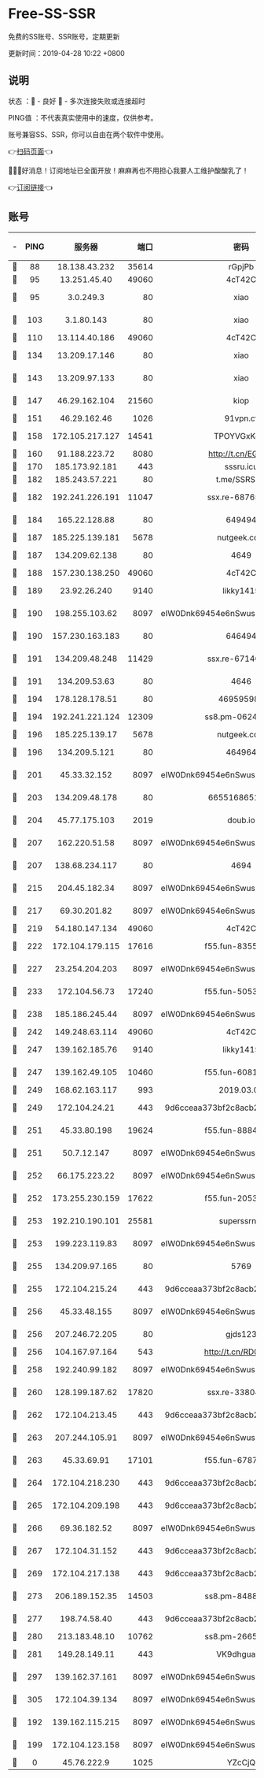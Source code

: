 # Free-SS-SSR

免费的SS账号、SSR账号，定期更新

更新时间：2019-04-28 10:22 +0800

## 说明

状态     ：🙂 - 良好 🙁 - 多次连接失败或连接超时

PING值   ：不代表真实使用中的速度，仅供参考。

账号兼容SS、SSR，你可以自由在两个软件中使用。

👉[扫码页面](https://liesauer.github.io/Free-SS-SSR/)👈

🎉🎉🎉好消息！订阅地址已全面开放！麻麻再也不用担心我要人工维护酸酸乳了！

👉[订阅链接](https://www.liesauer.net/yogurt/subscribe?ACCESS_TOKEN=DAYxR3mMaZAsaqUb)👈

## 账号

|-|PING|服务器|端口|密码|加密方式|区域|
|:----:|:----:|:-----:|-----:|:----:|:----:|:----:|
|🙂|88|18.138.43.232|35614|rGpjPb|rc4-md5|SG|
|🙂|95|13.251.45.40|49060|4cT42C|chacha20|SG|
|🙂|95|3.0.249.3|80|xiao|aes-128-ctr|SG|
|🙂|103|3.1.80.143|80|xiao|aes-128-ctr|SG|
|🙂|110|13.114.40.186|49060|4cT42C|chacha20|JP|
|🙂|134|13.209.17.146|80|xiao|aes-128-ctr|KR|
|🙂|143|13.209.97.133|80|xiao|aes-128-ctr|KR|
|🙂|147|46.29.162.104|21560|kiop|aes-128-ctr|RU|
|🙂|151|46.29.162.46|1026|91vpn.cf|rc4-md5|RU|
|🙂|158|172.105.217.127|14541|TPOYVGxKglpi|aes-256-cfb|JP|
|🙂|160|91.188.223.72|8080|http://t.cn/EGJIyrl|rc4-md5|RU|
|🙂|170|185.173.92.181|443|sssru.icu|rc4-md5|RU|
|🙂|182|185.243.57.221|80|t.me/SSRSUB|rc4-md5|US|
|🙂|182|192.241.226.191|11047|ssx.re-68765345|aes-256-cfb|US|
|🙂|184|165.22.128.88|80|649494|aes-256-cfb|US|
|🙂|187|185.225.139.181|5678|nutgeek.com|rc4-md5|US|
|🙂|187|134.209.62.138|80|4649|aes-256-cfb|US|
|🙂|188|157.230.138.250|49060|4cT42C|chacha20|US|
|🙂|189|23.92.26.240|9140|likky1415|aes-256-cfb|US|
|🙂|190|198.255.103.62|8097|eIW0Dnk69454e6nSwuspv9DmS201tQ0D|aes-256-cfb|US|
|🙂|190|157.230.163.183|80|646494|aes-256-cfb|US|
|🙂|191|134.209.48.248|11429|ssx.re-67140253|aes-256-cfb|US|
|🙂|191|134.209.53.63|80|4646|aes-256-cfb|US|
|🙂|194|178.128.178.51|80|469595985|chacha20|US|
|🙂|194|192.241.221.124|12309|ss8.pm-06243786|aes-256-cfb|US|
|🙂|196|185.225.139.17|5678|nutgeek.com|rc4-md5|US|
|🙂|196|134.209.5.121|80|464964|aes-256-cfb|US|
|🙂|201|45.33.32.152|8097|eIW0Dnk69454e6nSwuspv9DmS201tQ0D|aes-256-cfb|US|
|🙂|203|134.209.48.178|80|6655168651651|aes-256-cfb|US|
|🙂|204|45.77.175.103|2019|doub.io|aes-128-ctr|SG|
|🙂|207|162.220.51.58|8097|eIW0Dnk69454e6nSwuspv9DmS201tQ0D|aes-256-cfb|US|
|🙂|207|138.68.234.117|80|4694|aes-256-cfb|US|
|🙂|215|204.45.182.34|8097|eIW0Dnk69454e6nSwuspv9DmS201tQ0D|aes-256-cfb|US|
|🙂|217|69.30.201.82|8097|eIW0Dnk69454e6nSwuspv9DmS201tQ0D|aes-256-cfb|US|
|🙂|219|54.180.147.134|49060|4cT42C|chacha20|KR|
|🙂|222|172.104.179.115|17616|f55.fun-83554263|aes-256-cfb|SG|
|🙂|227|23.254.204.203|8097|eIW0Dnk69454e6nSwuspv9DmS201tQ0D|aes-256-cfb|US|
|🙂|233|172.104.56.73|17240|f55.fun-50539901|aes-256-cfb|SG|
|🙂|238|185.186.245.44|8097|eIW0Dnk69454e6nSwuspv9DmS201tQ0D|aes-256-cfb|NL|
|🙂|242|149.248.63.114|49060|4cT42C|chacha20|CA|
|🙂|247|139.162.185.76|9140|likky1415|aes-256-cfb|DE|
|🙂|247|139.162.49.105|10460|f55.fun-60814542|aes-256-cfb|SG|
|🙂|249|168.62.163.117|993|2019.03.07|rc4-md5|US|
|🙂|249|172.104.24.21|443|9d6cceaa373bf2c8acb22e60b6a58be6|aes-256-cfb|US|
|🙂|251|45.33.80.198|19624|f55.fun-88848874|aes-256-cfb|US|
|🙂|251|50.7.12.147|8097|eIW0Dnk69454e6nSwuspv9DmS201tQ0D|aes-256-cfb|BR|
|🙂|252|66.175.223.22|8097|eIW0Dnk69454e6nSwuspv9DmS201tQ0D|aes-256-cfb|US|
|🙂|252|173.255.230.159|17622|f55.fun-20534333|aes-256-cfb|US|
|🙂|253|192.210.190.101|25581|superssrnet|aes-256-cfb|US|
|🙂|253|199.223.119.83|8097|eIW0Dnk69454e6nSwuspv9DmS201tQ0D|aes-256-cfb|US|
|🙂|255|134.209.97.165|80|5769|aes-256-cfb|SG|
|🙂|255|172.104.215.24|443|9d6cceaa373bf2c8acb22e60b6a58be6|aes-256-cfb|US|
|🙂|256|45.33.48.155|8097|eIW0Dnk69454e6nSwuspv9DmS201tQ0D|aes-256-cfb|US|
|🙂|256|207.246.72.205|80|gjds123|aes-256-cfb|US|
|🙂|256|104.167.97.164|543|http://t.cn/RD0D7sx|rc4-md5|CA|
|🙂|258|192.240.99.182|8097|eIW0Dnk69454e6nSwuspv9DmS201tQ0D|aes-256-cfb|US|
|🙂|260|128.199.187.62|17820|ssx.re-33804716|aes-256-cfb|SG|
|🙂|262|172.104.213.45|443|9d6cceaa373bf2c8acb22e60b6a58be6|aes-256-cfb|US|
|🙂|263|207.244.105.91|8097|eIW0Dnk69454e6nSwuspv9DmS201tQ0D|aes-256-cfb|US|
|🙂|263|45.33.69.91|17101|f55.fun-67872492|aes-256-cfb|US|
|🙂|264|172.104.218.230|443|9d6cceaa373bf2c8acb22e60b6a58be6|aes-256-cfb|US|
|🙂|265|172.104.209.198|443|9d6cceaa373bf2c8acb22e60b6a58be6|aes-256-cfb|US|
|🙂|266|69.36.182.52|8097|eIW0Dnk69454e6nSwuspv9DmS201tQ0D|aes-256-cfb|US|
|🙂|267|172.104.31.152|443|9d6cceaa373bf2c8acb22e60b6a58be6|aes-256-cfb|US|
|🙂|269|172.104.217.138|443|9d6cceaa373bf2c8acb22e60b6a58be6|aes-256-cfb|US|
|🙂|273|206.189.152.35|14503|ss8.pm-84886279|aes-256-cfb|SG|
|🙂|277|198.74.58.40|443|9d6cceaa373bf2c8acb22e60b6a58be6|aes-256-cfb|US|
|🙂|280|213.183.48.10|10762|ss8.pm-26655649|rc4-md5|RU|
|🙂|281|149.28.149.11|443|VK9dhgualsL|aes-256-cfb|SG|
|🙂|297|139.162.37.161|8097|eIW0Dnk69454e6nSwuspv9DmS201tQ0D|aes-256-cfb|SG|
|🙂|305|172.104.39.134|8097|eIW0Dnk69454e6nSwuspv9DmS201tQ0D|aes-256-cfb|SG|
|🙂|192|139.162.115.215|8097|eIW0Dnk69454e6nSwuspv9DmS201tQ0D|aes-256-cfb|JP|
|🙂|199|172.104.123.158|8097|eIW0Dnk69454e6nSwuspv9DmS201tQ0D|aes-256-cfb|JP|
|🙁|0|45.76.222.9|1025|YZcCjQ|rc4-md5|JP|
